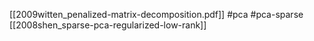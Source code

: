 [[2009witten_penalized-matrix-decomposition.pdf]]
#pca #pca-sparse
[[2008shen_sparse-pca-regularized-low-rank]]

